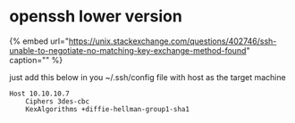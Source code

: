 # openssh lower version

{% embed url="https://unix.stackexchange.com/questions/402746/ssh-unable-to-negotiate-no-matching-key-exchange-method-found" caption="" %}

just add this below in you ~/.ssh/config file with host as the target machine

```text
Host 10.10.10.7
    Ciphers 3des-cbc
    KexAlgorithms +diffie-hellman-group1-sha1
```

